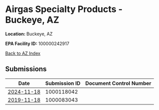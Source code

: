 # Airgas Specialty Products - Buckeye, AZ

**Location:** Buckeye, AZ

**EPA Facility ID:** 100000242917

[Back to AZ Index](../../index.md)

## Submissions

| Date | Submission ID | Document Control Number |
|------|--------------|-------------------------|
| [2024-11-18](submissions/1000118042.md) | 1000118042 |  |
| [2019-11-18](submissions/1000083043.md) | 1000083043 |  |
